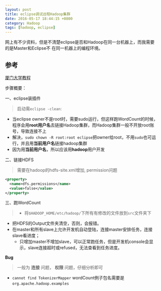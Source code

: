 ```yaml
---
layout: post
title: eclipse调试远程Hadoop集群
date: 2016-05-17 18:44:15 +0800
category: Hadoop
tags: [hadoop, eclipse]
---
```


网上有不少资料，但是不清楚eclipse是否和Hadoop在同一台机器上，而我需要的是Master和Eclipse不
在同一机器上的编程环境。

## 参考

[厦门大学教程](http://dblab.xmu.edu.cn/blog/hadoop-build-project-using-eclipse/)

步骤概要：

一、eclipse装插件

> 启动需`eclipse -clean`:
  * 当eclipse owner不是root时，需要sudo运行，但这样跑WordCount的时候，程序会用**root用户名**去链接Hadoop集群，而Hadoop集群一般不开放root账号，导致连接不上
  * 解决，`sudo chown -R root:root eclipse`把owner给root，不用`sudo`也可运行，并且用**当前用户名**链接hadoop集群
  * 因为用**当前用户名**，所以应该用**hadoop**用户开发

二、链接HDFS

> 需要在hadoop的hdfs-site.xml增加, permission问题

```xml
<property>
  <name>dfs.permissions</name>
  <value>false</value>
</property>
```

三、跑WordCount  

> * 将`$HADOOP_HOME/etc/hadoop/`下所有有修改的文件放到`src`文件夹下
* 把HDFS的Output文件夹清空，否则，会报错。
* 在master和所有slave上允许开发机自动登陆，连接master安排任务，连接slave看进度；
  * 只增加master不增加slave，可以正常跑任务，但是开发机console会显示，slave连接超时或refused，无法查看到任务进度。

**Bug**

>一般为 **连接** 问题， **权限** 问题，仔细分析即可

* `cannot find TokenizerMapper` wordCount例子包名需要是`org.apache.hadoop.examples`
